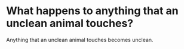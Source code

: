 # What happens to anything that an unclean animal touches?

Anything that an unclean animal touches becomes unclean.
